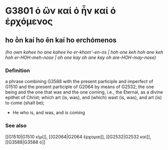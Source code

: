 # G3801 ὁ ὢν καί ὁ ἦν καί ὁ ἐρχόμενος

## ho ṑn kaí ho ēn kaí ho erchómenos

_(ho own kahee ho ane kahee ho er-khom'-en-os | hoh one keh hoh ane keh hoh er-HOH-meh-nose | oh one kay oh ane kay oh are-HOH-may-nose)_

### Definition

a phrase combining G3588 with the present participle and imperfect of G1510 and the present participle of G2064 by means of G2532; the one being and the one that was and the one coming, i.e., the Eternal, as a divine epithet of Christ; which art (is, was), and (which) wast (is, was), and art (is) to come (shalt be); 

- He who is, and was, and is coming

### See also

[[G1510|G1510 εἰμί]], [[G2064|G2064 ἔρχομαι]], [[G2532|G2532 καί]], [[G3588|G3588 ὁ]]
